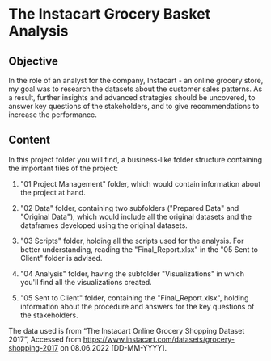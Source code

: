 # The Instacart Grocery Basket Analysis

## Objective

In the role of an analyst for the company, Instacart - an online grocery store, my goal was to research the datasets about the customer sales patterns. As a result, further insights and advanced strategies should be uncovered, to answer key questions of the stakeholders, and to give recommendations to increase the performance.

## Content

In this project folder you will find, a business-like folder structure containing the important files of the project:

1. "01 Project Management" folder, which would contain information about the project at hand.

2. "02 Data" folder, containing two subfolders ("Prepared Data" and "Original Data"), which would include all the original datasets and the dataframes developed using the original datasets.

3. "03 Scripts" folder, holding all the scripts used for the analysis. For better understanding, reading the "Final_Report.xlsx" in the "05 Sent to Client" folder is advised.

4. "04 Analysis" folder, having the subfolder "Visualizations" in which you'll find all the visualizations created.

5. "05 Sent to Client" folder, containing the "Final_Report.xlsx", holding information about the procedure and answers for the key questions of the stakeholders.


The data used is from “The Instacart Online Grocery Shopping Dataset 2017”, Accessed from https://www.instacart.com/datasets/grocery-shopping-2017 on 08.06.2022 [DD-MM-YYYY].


